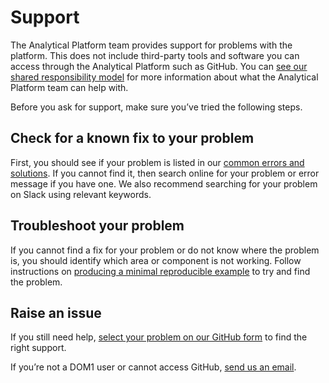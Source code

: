# Support

The Analytical Platform team provides support for problems with the platform. This does not include third-party tools and software you can access through the Analytical Platform such as GitHub. You can [see our shared responsibility model](/./shared-responsibility-model.html) for more information about what the Analytical Platform team can help with. 

Before you ask for support, make sure you’ve tried the following steps. 

## Check for a known fix to your problem 
First, you should see if your problem is listed in our [common errors and solutions](/./errors.html). If you cannot find it, then search online for your problem or error message if you have one. We also recommend searching for your problem on Slack using relevant keywords. 

## Troubleshoot your problem
If you cannot find a fix for your problem or do not know where the problem is, you should identify which area or component is not working. Follow instructions on [producing a minimal reproducible example](https://stackoverflow.com/help/minimal-reproducible-example) to try and find the problem.      

## Raise an issue
If you still need help, [select your problem on our GitHub form](https://github.com/ministryofjustice/data-platform-support/issues/new/choose) to find the right support. 

If you’re not a DOM1 user or cannot access GitHub, [send us an email](analytical_platform@digital.justice.gov.uk). 